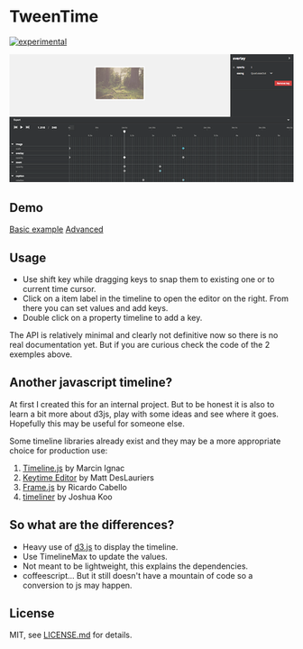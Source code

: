 # TweenTime

[![experimental](http://badges.github.io/stability-badges/dist/experimental.svg)](http://github.com/badges/stability-badges)

![screenshot](screenshot.png)

## Demo

[Basic example](https://idflood.github.io/TweenTime/examples/basic.html)
[Advanced](https://idflood.github.io/TweenTime/examples/advanced.html)

## Usage

- Use shift key while dragging keys to snap them to existing one or to current time cursor.
- Click on a item label in the timeline to open the editor on the right. From there you can set values and add keys.
- Double click on a property timeline to add a key.

The API is relatively minimal and clearly not definitive now so there is no real documentation yet. But if you are curious check the code of the 2 exemples above.

## Another javascript timeline?

At first I created this for an internal project. But to be honest it is also to learn a bit more about d3js, play with some ideas and see where it goes. Hopefully this may be useful for someone else.

Some timeline libraries already exist and they may be a more appropriate choice for production use:

1. [Timeline.js](https://github.com/vorg/timeline.js) by Marcin Ignac
2. [Keytime Editor](https://github.com/mattdesl/keytime-editor/) by Matt DesLauriers
3. [Frame.js](https://github.com/mrdoob/frame.js/) by Ricardo Cabello
4. [timeliner](https://github.com/zz85/timeliner) by Joshua Koo

## So what are the differences?

- Heavy use of [d3.js](http://d3js.org/) to display the timeline.
- Use TimelineMax to update the values.
- Not meant to be lightweight, this explains the dependencies.
- coffeescript... But it still doesn't have a mountain of code so a conversion to js may happen.

## License

MIT, see [LICENSE.md](http://github.com/idflood/TweenTime/blob/master/LICENSE.md) for details.